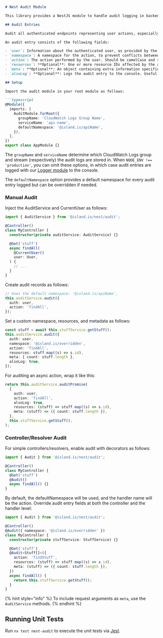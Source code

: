 ```markdown
# Nest Audit Module

This library provides a NestJS module to handle audit logging in backend services.

## Audit Entries

Audit all authenticated endpoints representing user actions, especially those handling sensitive user data and data that your organization owns. In the future, other government organizations will be trusted to audit delegated requests to data they own correctly.

An audit entry consists of the following fields:

- `user`: Information about the authenticated user, as provided by the [IdsAuth guard and @CurrentUser param decorator](../../auth-nest-tools).
- `namespace`: A namespace for the action, to prevent conflicts between different audit logs from different APIs. Formatted as `@domain.is/subNamespace`.
- `action`: The action performed by the user. Should be camelCase and start with a verb.
- `resources`: **Optional**: One or more resource IDs affected by the action.
- `meta`: **Optional**: An object containing extra information specific to the action.
- `alsoLog`: **Optional**: Logs the audit entry to the console. Useful for Datadog logs, for example.

## Setup

Import the audit module in your root module as follows:

```typescript
@Module({
  imports: [
    AuditModule.forRoot({
      groupName: 'CloudWatch Logs Group Name',
      serviceName: 'api-name',
      defaultNamespace: '@island.is/apiName',
    }),
  ],
})
export class AppModule {}
```

The `groupName` and `serviceName` determine which CloudWatch Logs group and stream (respectively) the audit logs are stored in. When `NODE_ENV !== 'production'`, you can omit these options, in which case audit entries are logged with our [Logger module](../../logging) to the console.

The `defaultNamespace` option provides a default namespace for every audit entry logged but can be overridden if needed.

### Manual Audit

Inject the AuditService and CurrentUser as follows:

```typescript
import { AuditService } from '@island.is/nest/audit';

@Controller()
class MyController {
  constructor(private auditService: AuditService) {}

  @Get('stuff')
  async findAll(
    @CurrentUser()
    user: User,
  ) {
    // ...
  }
}
```

Create audit records as follows:

```typescript
// Uses the default namespace: '@island.is/apiName',
this.auditService.audit({
  auth: user,
  action: 'findAll',
});
```

Set a custom namespace, resources, and metadata as follows:

```typescript
const stuff = await this.stuffService.getStuff();
this.auditService.audit({
  auth: user,
  namespace: '@island.is/overridden',
  action: 'findAll',
  resources: stuff.map((s) => s.id),
  meta: { count: stuff.length },
  alsoLog: true,
});
```

For auditing an async action, wrap it like this:

```typescript
return this.auditService.auditPromise(
  {
    auth: user,
    action: 'findAll',
    alsoLog: true,
    resources: (stuff) => stuff.map((s) => s.id),
    meta: (stuff) => ({ count: stuff.length }),
  },
  this.stuffService.getStuff(),
);
```

### Controller/Resolver Audit

For simple controllers/resolvers, enable audit with decorators as follows:

```typescript
import { Audit } from '@island.is/nest/audit';

@Controller()
class MyController {
  @Get('stuff')
  @Audit()
  async findAll() {}
}
```

By default, the defaultNamespace will be used, and the handler name will be the action. Override audit entry fields at both the controller and the handler level:

```typescript
import { Audit } from '@island.is/nest/audit';

@Controller()
@Audit({ namespace: '@island.is/overridden' })
class MyController {
  constructor(private stuffService: StuffService) {}

  @Get('stuff')
  @Audit<Stuff[]>({
    action: 'findStuff',
    resources: (stuff) => stuff.map((s) => s.id),
    meta: (stuff) => ({ count: stuff.length }),
  })
  async findAll() {
    return this.stuffService.getStuff();
  }
}
```

{% hint style="info" %}
To include request arguments as `meta`, use the `AuditService` methods.
{% endhint %}

## Running Unit Tests

Run `nx test nest-audit` to execute the unit tests via [Jest](https://jestjs.io).
```